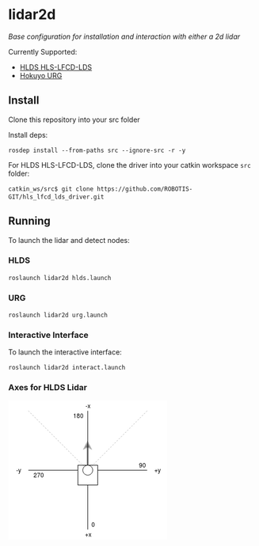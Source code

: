 # lidar2d

*Base configuration for installation and interaction with either a 2d lidar*

Currently Supported:

  - [HLDS HLS-LFCD-LDS](https://github.com/ROBOTIS-GIT/hls_lfcd_lds_driver)
  - [Hokuyo URG](http://wiki.ros.org/urg_node)


## Install

Clone this repository into your src folder

Install deps:

```
rosdep install --from-paths src --ignore-src -r -y
```

For HLDS HLS-LFCD-LDS, clone the driver into your catkin workspace `src` folder:

```
catkin_ws/src$ git clone https://github.com/ROBOTIS-GIT/hls_lfcd_lds_driver.git
```

## Running

To launch the lidar and detect nodes:


### HLDS

```
roslaunch lidar2d hlds.launch
```

### URG 

```
roslaunch lidar2d urg.launch
```


### Interactive Interface


To launch the interactive interface:

```
roslaunch lidar2d interact.launch
```

### Axes for HLDS Lidar

![](doc/axes.png)
